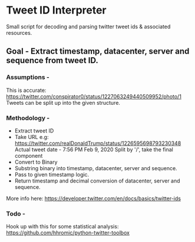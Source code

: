 # Tweet ID Interpreter
Small script for decoding and parsing twitter tweet ids &amp; associated resources.

## Goal - Extract timestamp, datacenter, server and sequence from tweet ID.

### Assumptions -
This is accurate: https://twitter.com/conspirator0/status/1227063249440509952/photo/1
Tweets can be split up into the given structure.

### Methodology -

   - Extract tweet ID
   - Take URL e.g: https://twitter.com/realDonaldTrump/status/1226595698793230348
     Actual tweet date - 7:56 PM Feb 9, 2020
     Split by '/', take the final component
   - Convert to Binary
   - Substring binary into timestamp, datacenter, server and sequence. 
   - Pass to given timestamp logic.
   - Return timestamp and decimal conversion of datacenter, server and sequence.

More info here: https://developer.twitter.com/en/docs/basics/twitter-ids 

 ### Todo - 
 
 Hook up with this for some statistical analysis: https://github.com/hhromic/python-twitter-toolbox

